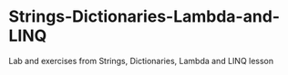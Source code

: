 # Strings-Dictionaries-Lambda-and-LINQ
Lab and exercises from Strings, Dictionaries, Lambda and LINQ lesson
